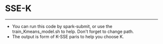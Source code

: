 # SSE-K 
<hr/>

+   You can run this code by spark-submit, or use the train_Kmeans_model.sh to help. Don't forget to change path.
+	The output is form of K-SSE paris to help you choose K.




